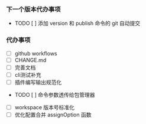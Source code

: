 ### 下一个版本代办事项
- TODO [ ] 添加 version 和 publish 命令的 git 自动提交
### 代办事项
- [ ] github workflows
- [ ] CHANGE.md
- [ ] 完善文档
- [ ] cli测试补充
- [ ] 插件编写输出规范化
- TODO [ ] 命令参数透传给包管理器
- [ ] workspace 版本号标准化
- [ ] 优化配置合并 assignOption 函数